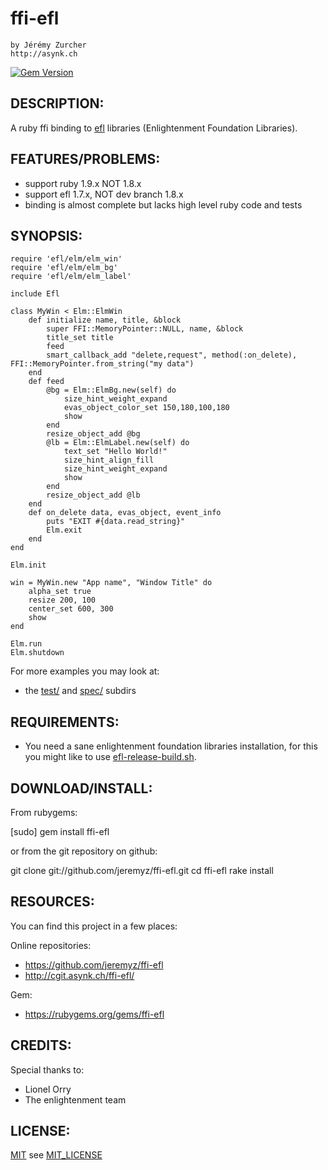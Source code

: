# ffi-efl
    by Jérémy Zurcher
    http://asynk.ch
[![Gem Version](https://badge.fury.io/rb/ffi-efl.png)](http://badge.fury.io/rb/ffi-efl)

## DESCRIPTION:

A ruby ffi binding to [efl](http://www.enlightenment.org/p.php?p=docs&l=en) libraries (Enlightenment Foundation Libraries).

## FEATURES/PROBLEMS:

* support ruby 1.9.x NOT 1.8.x
* support efl 1.7.x, NOT dev branch 1.8.x
* binding is almost complete but lacks high level ruby code and tests

## SYNOPSIS:

    require 'efl/elm/elm_win'
    require 'efl/elm/elm_bg'
    require 'efl/elm/elm_label'

    include Efl

    class MyWin < Elm::ElmWin
        def initialize name, title, &block
            super FFI::MemoryPointer::NULL, name, &block
            title_set title
            feed
            smart_callback_add "delete,request", method(:on_delete), FFI::MemoryPointer.from_string("my data")
        end
        def feed
            @bg = Elm::ElmBg.new(self) do
                size_hint_weight_expand
                evas_object_color_set 150,180,100,180
                show
            end
            resize_object_add @bg
            @lb = Elm::ElmLabel.new(self) do
                text_set "Hello World!"
                size_hint_align_fill
                size_hint_weight_expand
                show
            end
            resize_object_add @lb
        end
        def on_delete data, evas_object, event_info
            puts "EXIT #{data.read_string}"
            Elm.exit
        end
    end

    Elm.init

    win = MyWin.new "App name", "Window Title" do
        alpha_set true
        resize 200, 100
        center_set 600, 300
        show
    end

    Elm.run
    Elm.shutdown

For more examples you may look at:

* the [test/](https://github.com/jeremyz/ffi-efl/tree/master/test) and [spec/](https://github.com/jeremyz/ffi-efl/tree/master/spec) subdirs

## REQUIREMENTS:

* You need a sane enlightenment foundation libraries installation,
  for this you might like to use [efl-release-build.sh](https://github.com/jeremyz/bin/blob/master/efl-release-build.sh).

## DOWNLOAD/INSTALL:

From rubygems:

  [sudo] gem install ffi-efl

or from the git repository on github:

  git clone git://github.com/jeremyz/ffi-efl.git
  cd ffi-efl
  rake install

## RESOURCES:

You can find this project in a few places:

Online repositories:

* https://github.com/jeremyz/ffi-efl
* http://cgit.asynk.ch/ffi-efl/

Gem:

* https://rubygems.org/gems/ffi-efl

## CREDITS:

Special thanks to:

* Lionel Orry
* The enlightenment team

## LICENSE:

[MIT](http://www.opensource.org/licenses/MIT) see [MIT_LICENSE](https://github.com/jeremyz/ffi-efl/blob/master/MIT-LICENSE)
